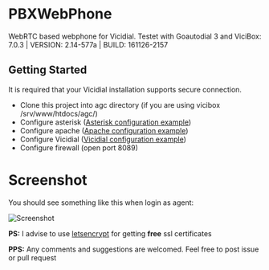 # PBXWebPhone
WebRTC based webphone for Vicidial.
Testet with Goautodial 3 and ViciBox: 7.0.3 | VERSION: 2.14-577a | BUILD: 161126-2157

## Getting Started
It is required that your Vicidial installation supports secure connection.


- Clone this project into agc directory (if you are using vicibox /srv/www/htdocs/agc/)
- Configure asterisk ([Asterisk configuration example](https://github.com/chornyitaras/PBXWebPhone/wiki/Asterisk-configuration))  
- Configure apache ([Apache configuration example](https://github.com/chornyitaras/PBXWebPhone/wiki/Apache-configuration))  
- Configure Vicidial ([Vicidial configuration example](https://github.com/chornyitaras/PBXWebPhone/wiki/Vicidial-configuration))  
- Configure firewall (open port 8089)

# Screenshot
You should see something like this when login as agent:

![Screenshot](https://raw.githubusercontent.com/chornyitaras/PBXWebPhone/master/img1.PNG)

**PS:**  I advise to use [letsencrypt](https://letsencrypt.org/) for getting **free** ssl certificates

**PPS:**
Any comments and suggestions are welcomed. Feel free to post issue or pull request

